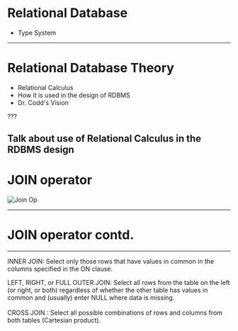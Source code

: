 #  Relational Database
  
 - Type System

---

#  Relational Database Theory
  
 - Relational Calculus 
 - How it is used in the design of RDBMS
 - Dr. Codd's Vision

???

Talk about use of Relational Calculus in the RDBMS design
---

# JOIN operator

![Join Op](http://www1.udel.edu/evelyn/SQL-Class2/joins.jpg)

---
# JOIN operator contd.


<hr/>
INNER JOIN:  Select only those rows that have values in common in the columns specified in the ON clause.

<br/> 

LEFT, RIGHT, or FULL OUTER JOIN:  Select all rows from the table on the left (or right, or both) regardless of whether the other table has values in common and (usually) enter NULL where data is missing.   
<br/> 
CROSS JOIN :  Select all possible combinations of  rows and columns from both tables (Cartesian product). 
           

